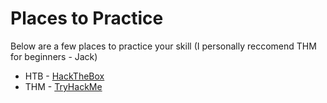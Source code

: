 # Places to Practice
Below are a few places to practice your skill (I personally reccomend THM for beginners - Jack)

- HTB - [HackTheBox](https://www.hackthebox.eu/)
- THM - [TryHackMe](https://tryhackme.com/)